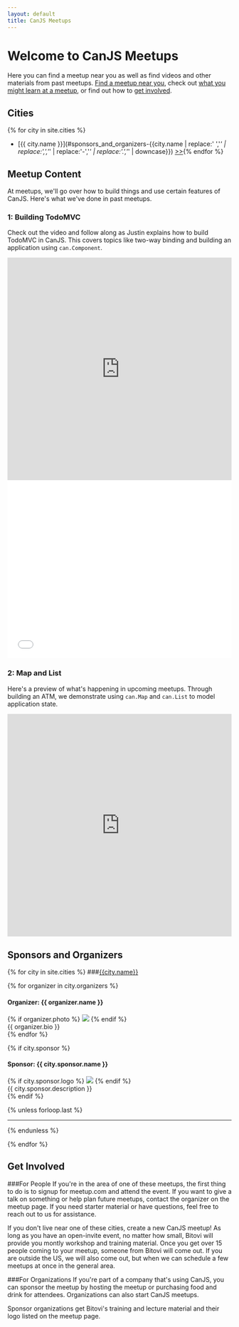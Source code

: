 ```yaml
---
layout: default
title: CanJS Meetups
---
```


# Welcome to CanJS Meetups

Here you can find a meetup near you as well as find videos and other materials from past meetups.  [Find a meetup near you](#cities), check out [what you might learn at a meetup](#content), or find out how to [get involved](#get_involved).

## Cities
{% for city in site.cities %}
- [{{ city.name }}](#sponsors_and_organizers-{{city.name | replace:' ','_' | replace:',','_' | replace:'-','_' | replace:'.','_' | downcase}}) [>>]({{city.site}}){% endfor %}



## Meetup Content

At meetups, we'll go over how to build things and use certain features of CanJS.  Here's what we've done in past meetups.

### 1: Building TodoMVC

Check out the video and follow along as Justin explains how to build TodoMVC in CanJS. This covers topics like two-way binding and building an application using `can.Component`.

<iframe width="100%" height="500" src="http://jsfiddle.net/jandjorgensen/EAFb5/embedded/{{"result,js,html,css"}}/" allowfullscreen="allowfullscreen" frameborder="0"> </iframe>

<iframe width="100%" height="400" src="//www.youtube.com/embed/E9kEM9P0Lp8" frameborder="0"> </iframe>

### 2: Map and List

Here's a preview of what's happening in upcoming meetups.  Through building an ATM, we demonstrate using `can.Map` and `can.List` to model application state.

<iframe width="100%" height="500" src="http://jsfiddle.net/jandjorgensen/mhPq7/embedded/{{"result,js,html,css"}}/" allowfullscreen="allowfullscreen" frameborder="0"> </iframe>

## Sponsors and Organizers
{% for city in site.cities %}
###[{{city.name}}]({{city.site}})
<div class="city">
</div>


{% for organizer in city.organizers %}

#### Organizer: {{ organizer.name }}
<div class="organizer">
{% if organizer.photo %}
<img src="http://bitovi.github.io/canjsmeetup/images/organizers/{{organizer.photo}}" />
{% endif %}
<div class="description">{{ organizer.bio }}</div>
</div>
{% endfor %}

{% if city.sponsor %}
#### Sponsor: {{ city.sponsor.name }}
<div class="sponsor">
{% if city.sponsor.logo %}
<img src="http://bitovi.github.io/canjsmeetup/images/sponsors/{{city.sponsor.logo}}" />
{% endif %}
<div class="description">{{ city.sponsor.description }}</div>
</div>
{% endif %}

{% unless forloop.last %}
<hr style="clear:both"/>
{% endunless %}

{% endfor %}


## Get Involved

###For People
If you're in the area of one of these meetups, the first thing to do is to signup for meetup.com and attend the event. If you want to give a talk on something or help plan future meetups, contact the organizer on the meetup page. If you need starter material or have questions, feel free to reach out to us for assistance.

If you don't live near one of these cities, create a new CanJS meetup! As long as you have an open-invite event, no matter how small, Bitovi will provide you montly workshop and training material. Once you get over 15 people coming to your meetup, someone from Bitovi will come out. If you are outside the US, we will also come out, but when we can schedule a few meetups at once in the general area.

###For Organizations
If you're part of a company that's using CanJS, you can sponsor the meetup by hosting the meetup or purchasing food and drink for attendees. Organizations can also start CanJS meetups.

Sponsor organizations get Bitovi's training and lecture material and their logo listed on the meetup page.